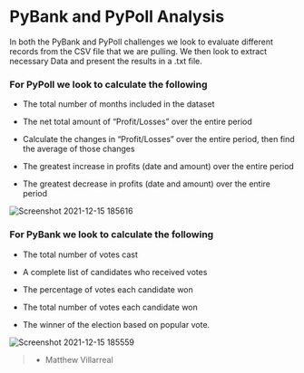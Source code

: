 # PyBank and PyPoll Analysis

In both the PyBank and PyPoll challenges we look to evaluate different records from the CSV file that we are pulling. We then look to extract necessary Data and present the results in a .txt file.

### For PyPoll we look to calculate the following

* The total number of months included in the dataset

* The net total amount of “Profit/Losses” over the entire period

* Calculate the changes in “Profit/Losses” over the entire period, then find the average of those changes

* The greatest increase in profits (date and amount) over the entire period

* The greatest decrease in profits (date and amount) over the entire period

![Screenshot 2021-12-15 185616](https://user-images.githubusercontent.com/81705144/146288253-78f33c29-7e6d-49f9-ab15-6e62d0c3d7ae.png)

### For PyBank we look to calculate the following

* The total number of votes cast

* A complete list of candidates who received votes

* The percentage of votes each candidate won

* The total number of votes each candidate won

* The winner of the election based on popular vote.

![Screenshot 2021-12-15 185559](https://user-images.githubusercontent.com/81705144/146288238-379ef3f9-32b4-4f00-92c5-1474dd07043e.png)

>- Matthew Villarreal
